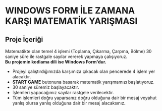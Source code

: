 # WINDOWS FORM İLE ZAMANA KARŞI MATEMATİK YARIŞMASI
## Proje İçeriği
Matematikte olan temel 4 işlemi (Toplama, Çıkarma, Çarpma, Bölme) 30 saniye süre ile rastgale sayılar vererek yapmaya çalışıyoruz. </br>
**Bu projemin kodlama dili ise Windows Form'dur.**
- Projeyi çalıştırdığımızda karşımıza çıkacak olan pencerede 4 işlem yer alacaktır.
- **START GAME** butonuna basarak matematik yarışmamızı başlatıyoruz.
- 30 saniye süremiz başlayacaktır.
- İşlemleri yapacağımız sayılar rastgele verilecektir.
- Tüm işlemleri doğru yaparsanız doğru olduğuna dair bir mesaj veyahut yanlış olursa yanlış olduğuna dair bir mesaj alacaksınız.
